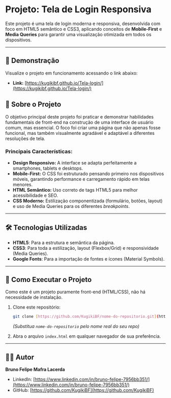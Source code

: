 # Projeto: Tela de Login Responsiva

Este projeto é uma tela de login moderna e responsiva, desenvolvida com foco em HTML5 semântico e CSS3, aplicando conceitos de **Mobile-First** e **Media Queries** para garantir uma visualização otimizada em todos os dispositivos.

---

## 🚀 Demonstração

Visualize o projeto em funcionamento acessando o link abaixo:

* **Link:** [https://kugikibf.github.io/Tela-login/](https://kugikibf.github.io/Tela-login/)


## 📖 Sobre o Projeto

O objetivo principal deste projeto foi praticar e demonstrar habilidades fundamentais de front-end na construção de uma interface de usuário comum, mas essencial. O foco foi criar uma página que não apenas fosse funcional, mas também visualmente agradável e adaptável a diferentes resoluções de tela.

### Principais Características:
* **Design Responsivo:** A interface se adapta perfeitamente a smartphones, tablets e desktops.
* **Mobile-First:** O CSS foi estruturado pensando primeiro nos dispositivos móveis, garantindo performance e carregamento rápido em telas menores.
* **HTML Semântico:** Uso correto de tags HTML5 para melhor acessibilidade e SEO.
* **CSS Moderno:** Estilização componentizada (formulário, botões, layout) e uso de Media Queries para os diferentes *breakpoints*.

---

## 🛠️ Tecnologias Utilizadas

* **HTML5**: Para a estrutura e semântica da página.
* **CSS3**: Para toda a estilização, layout (Flexbox/Grid) e responsividade (Media Queries).
* **Google Fonts**: Para a importação de fontes e ícones (Material Symbols).

---

## 📂 Como Executar o Projeto

Como este é um projeto puramente front-end (HTML/CSS), não há necessidade de instalação.

1.  Clone este repositório:
    ```bash
    git clone [https://github.com/KugikiBF/nome-do-repositorio.git](https://github.com/KugikiBF/nome-do-repositorio.git)
    ```
    *(Substitua `nome-do-repositorio` pelo nome real do seu repo)*

2.  Abra o arquivo `index.html` em qualquer navegador de sua preferência.

---

## 👨‍💻 Autor

**Bruno Felipe Mafra Lacerda**

* LinkedIn: [https://www.linkedin.com/in/bruno-felipe-7956bb351/](https://www.linkedin.com/in/bruno-felipe-7956bb351/)
* GitHub: [https://github.com/KugikiBF](https://github.com/KugikiBF)
